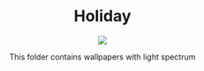 <div align="center">
  <h1>Holiday</h1>
  <img src="https://raw.githubusercontent.com/Mehranalam/Mehranalam/main/assets/sky_clouds_relief_sunny_cumulus_background_banner_landscape_format-557045.jpg!d.jpg">
  <p>This folder contains wallpapers with light spectrum</p>
  </div>
